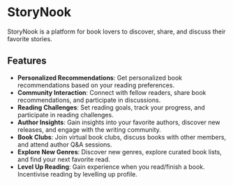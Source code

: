 # StoryNook

StoryNook is a platform for book lovers to discover, share, and discuss their favorite stories.

## Features

- **Personalized Recommendations**: Get personalized book recommendations based on your reading preferences.
- **Community Interaction**: Connect with fellow readers, share book recommendations, and participate in discussions.
- **Reading Challenges**: Set reading goals, track your progress, and participate in reading challenges.
- **Author Insights**: Gain insights into your favorite authors, discover new releases, and engage with the writing community.
- **Book Clubs**: Join virtual book clubs, discuss books with other members, and attend author Q&A sessions.
- **Explore New Genres**: Discover new genres, explore curated book lists, and find your next favorite read.
- **Level Up Reading**: Gain experience when you read/finish a book. Incentivise reading by levelling up profile.